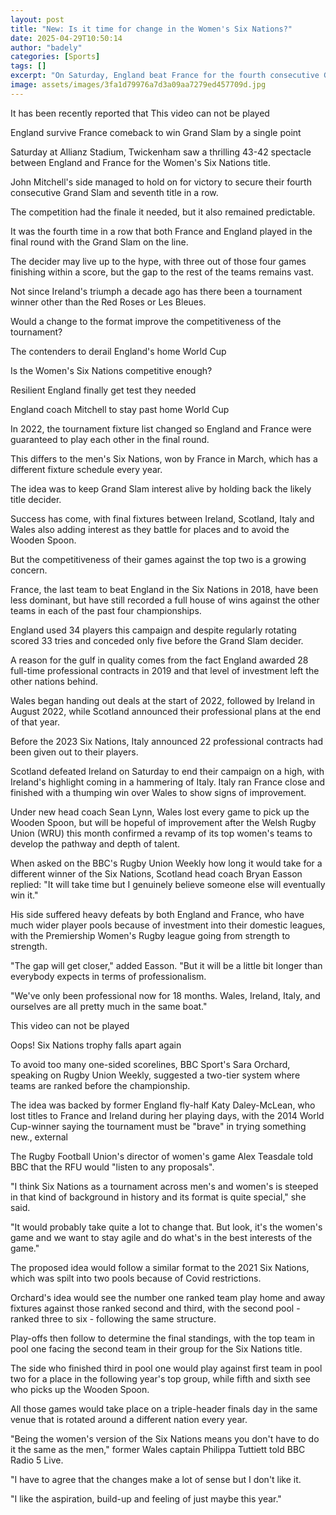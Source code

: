 ```yaml
---
layout: post
title: "New: Is it time for change in the Women's Six Nations?"
date: 2025-04-29T10:50:14
author: "badely"
categories: [Sports]
tags: []
excerpt: "On Saturday, England beat France for the fourth consecutive Grand Slam decider in the Women's Six Nations, is it time to change the format to increase"
image: assets/images/3fa1d79976a7d3a09aa7279ed457709d.jpg
---
```


It has been recently reported that This video can not be played

England survive France comeback to win Grand Slam by a single point

Saturday at Allianz Stadium, Twickenham saw a thrilling 43-42 spectacle between England and France for the Women's Six Nations title.

John Mitchell's side managed to hold on for victory to secure their fourth consecutive Grand Slam and seventh title in a row.

The competition had the finale it needed, but it also remained predictable.

It was the fourth time in a row that both France and England played in the final round with the Grand Slam on the line.

The decider may live up to the hype, with three out of those four games finishing within a score, but the gap to the rest of the teams remains vast.

Not since Ireland's triumph a decade ago has there been a tournament winner other than the Red Roses or Les Bleues.

Would a change to the format improve the competitiveness of the tournament?

The contenders to derail England's home World Cup

Is the Women's Six Nations competitive enough?

Resilient England finally get test they needed

England coach Mitchell to stay past home World Cup

In 2022, the tournament fixture list changed so England and France were guaranteed to play each other in the final round.

This differs to the men's Six Nations, won by France in March, which has a different fixture schedule every year.

The idea was to keep Grand Slam interest alive by holding back the likely title decider.

Success has come, with final fixtures between Ireland, Scotland, Italy and Wales also adding interest as they battle for places and to avoid the Wooden Spoon.

But the competitiveness of their games against the top two is a growing concern.

France, the last team to beat England in the Six Nations in 2018, have been less dominant, but have still recorded a full house of wins against the other teams in each of the past four championships.

England used 34 players this campaign and despite regularly rotating scored 33 tries and conceded only five before the Grand Slam decider.

A reason for the gulf in quality comes from the fact England awarded 28 full-time professional contracts in 2019 and that level of investment left the other nations behind.

Wales began handing out deals at the start of 2022, followed by Ireland in August 2022, while Scotland announced their professional plans at the end of that year.

Before the 2023 Six Nations, Italy announced 22 professional contracts had been given out to their players.

Scotland defeated Ireland on Saturday to end their campaign on a high, with Ireland's highlight coming in a hammering of Italy. Italy ran France close and finished with a thumping win over Wales to show signs of improvement.

Under new head coach Sean Lynn, Wales lost every game to pick up the Wooden Spoon, but will be hopeful of improvement after the Welsh Rugby Union (WRU) this month confirmed a revamp of its top women's teams to develop the pathway and depth of talent.

When asked on the BBC's Rugby Union Weekly how long it would take for a different winner of the Six Nations, Scotland head coach Bryan Easson replied: "It will take time but I genuinely believe someone else will eventually win it."

His side suffered heavy defeats by both England and France, who have much wider player pools because of investment into their domestic leagues, with the Premiership Women's Rugby league going from strength to strength.

"The gap will get closer," added Easson. "But it will be a little bit longer than everybody expects in terms of professionalism.

"We've only been professional now for 18 months. Wales, Ireland, Italy, and ourselves are all pretty much in the same boat."

This video can not be played

Oops! Six Nations trophy falls apart again

To avoid too many one-sided scorelines, BBC Sport's Sara Orchard, speaking on Rugby Union Weekly, suggested a two-tier system where teams are ranked before the championship.

The idea was backed by former England fly-half Katy Daley-McLean, who lost titles to France and Ireland during her playing days, with the 2014 World Cup-winner saying the tournament must be "brave" in trying something new., external

The Rugby Football Union's director of women's game Alex Teasdale told BBC that the RFU would "listen to any proposals".

"I think Six Nations as a tournament across men's and women's is steeped in that kind of background in history and its format is quite special," she said.

"It would probably take quite a lot to change that. But look, it's the women's game and we want to stay agile and do what's in the best interests of the game."

The proposed idea would follow a similar format to the 2021 Six Nations, which was spilt into two pools because of Covid restrictions.

Orchard's idea would see the number one ranked team play home and away fixtures against those ranked second and third, with the second pool - ranked three to six - following the same structure.

Play-offs then follow to determine the final standings, with the top team in pool one facing the second team in their group for the Six Nations title.

The side who finished third in pool one would play against first team in pool two for a place in the following year's top group, while fifth and sixth see who picks up the Wooden Spoon.

All those games would take place on a triple-header finals day in the same venue that is rotated around a different nation every year.

"Being the women's version of the Six Nations means you don't have to do it the same as the men," former Wales captain Philippa Tuttiett told BBC Radio 5 Live.

"I have to agree that the changes make a lot of sense but I don't like it.

"I like the aspiration, build-up and feeling of just maybe this year."

